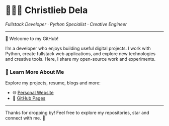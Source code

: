 <h1 align="left">👨🏻‍💻 Christlieb Dela</h1>
<p align="left">
  <i>Fullstack Developer · Python Specialist · Creative Engineer</i>
</p>

---

🚀 Welcome to my GitHub!

I’m a developer who enjoys building useful digital projects. I work with Python, create fullstack web applications, and explore new technologies and creative tools. Here, I share my open-source work and experiments.

### 🔗 Learn More About Me

Explore my projects, resume, blogs and more:
- 🌐 [Personal Website](https://christlieb-dela.vercel.app.bak)
- 📂 [GitHub Pages](https://christliebdela.github.io/my_website.bak/)

---

Thanks for dropping by! Feel free to explore my repositories, star and connect with me. 🫶
